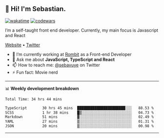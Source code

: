 ## 👋 Hi! I'm Sebastian.

[![wakatime](https://wakatime.com/badge/user/df0036c6-328a-4a39-be9b-e49417ed22a1.svg)](https://wakatime.com/@df0036c6-328a-4a39-be9b-e49417ed22a1)
[![codewars](https://www.codewars.com/users/sebavuye/badges/small)](https://www.codewars.com/users/sebavuye)

I’m a self-taught front end developer. Currently, my main focus is Javascript and React

[Website](https://sebastianvuye.be) • [Twitter](https://twitter.com/sebavuye)

- 🔭 I’m currently working at [Rombit](https://rombit.com/) as a Front-end Developer
- 💬 Ask me about **JavaScript, TypeScript and React**
- 📫 How to reach me: [@sebavuye](https://twitter.com/sebavuye) on Twitter
- ⚡ Fun fact: Movie nerd

-------

📊 **Weekly development breakdown**

<!--START_SECTION:waka-->

```txt
Total Time: 34 hrs 44 mins

TypeScript       30 hrs 45 mins  ██████████████████████░░░   88.53 %
SCSS             1 hr 38 mins    █▒░░░░░░░░░░░░░░░░░░░░░░░   04.73 %
Markdown         51 mins         ▓░░░░░░░░░░░░░░░░░░░░░░░░   02.49 %
YAML             27 mins         ▒░░░░░░░░░░░░░░░░░░░░░░░░   01.31 %
JSON             20 mins         ▒░░░░░░░░░░░░░░░░░░░░░░░░   00.98 %
```

<!--END_SECTION:waka-->
-------
